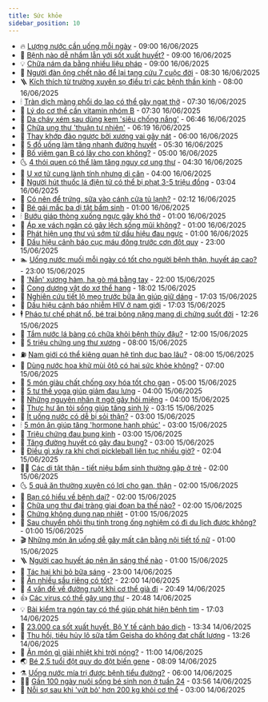 ```yaml
---
title: Sức khỏe
sidebar_position: 10
---
```


<!-- vnexpress-suc-khoe:START -->
- 🔥 [Lượng nước cần uống mỗi ngày](https://vnexpress.net/luong-nuoc-can-uong-moi-ngay-4899156.html) - 09:00 16/06/2025
- 🥰 [Bệnh nào dễ nhầm lẫn với sốt xuất huyết?](https://vnexpress.net/benh-nao-de-nham-lan-voi-sot-xuat-huyet-4899512.html) - 09:00 16/06/2025
- 💡 [Chữa nám da bằng nhiều liệu pháp](https://vnexpress.net/chua-nam-da-bang-nhieu-lieu-phap-4899485.html) - 09:00 16/06/2025
- 🤗 [Người đàn ông chết não để lại tạng cứu 7 cuộc đời](https://vnexpress.net/nguoi-dan-ong-chet-nao-de-lai-tang-cuu-7-cuoc-doi-4899026.html) - 08:30 16/06/2025
- 🪜 [Kích thích từ trường xuyên sọ điều trị các bệnh thần kinh](https://vnexpress.net/kich-thich-tu-truong-xuyen-so-dieu-tri-cac-benh-than-kinh-4899481.html) - 08:00 16/06/2025
- 🕯 [Tràn dịch màng phổi do lao có thể gây ngạt thở](https://vnexpress.net/tran-dich-mang-phoi-do-lao-co-the-gay-ngat-tho-4899425.html) - 07:30 16/06/2025
- 🤭 [Lý do cơ thể cần vitamin nhóm B](https://vnexpress.net/ly-do-co-the-can-vitamin-nhom-b-4899340.html) - 07:30 16/06/2025
- 👀 [Da cháy xém sau dùng kem &#39;siêu chống nắng&#39;](https://vnexpress.net/da-chay-xem-sau-dung-kem-sieu-chong-nang-4899217.html) - 06:46 16/06/2025
- 🌋 [Chữa ung thư &#39;thuận tự nhiên&#39;](https://vnexpress.net/chua-ung-thu-thuan-tu-nhien-4899317.html) - 06:19 16/06/2025
- 🫶 [Thay khớp đảo ngược bởi xương vai gãy nát](https://vnexpress.net/thay-khop-dao-nguoc-boi-xuong-vai-gay-nat-4899403.html) - 06:00 16/06/2025
- 🦆 [5 đồ uống làm tăng nhanh đường huyết](https://vnexpress.net/5-do-uong-lam-tang-nhanh-duong-huyet-4899384.html) - 05:30 16/06/2025
- 🚀 [Bố viêm gan B có lây cho con không?](https://vnexpress.net/bo-viem-gan-b-co-lay-cho-con-khong-4899296.html) - 05:00 16/06/2025
- 🌜 [4 thói quen có thể làm tăng nguy cơ ung thư](https://vnexpress.net/4-thoi-quen-co-the-lam-tang-nguy-co-ung-thu-4899285.html) - 04:30 16/06/2025
- 🧰 [U xơ tử cung lành tính nhưng di căn](https://vnexpress.net/u-xo-tu-cung-lanh-tinh-nhung-di-can-4899155.html) - 04:00 16/06/2025
- 💫 [Người hút thuốc lá điện tử có thể bị phạt 3-5 triệu đồng](https://vnexpress.net/nguoi-hut-thuoc-la-dien-tu-co-the-bi-phat-3-5-trieu-dong-4899245.html) - 03:04 16/06/2025
- 🌝 [Có nên để trứng, sữa vào cánh cửa tủ lạnh?](https://vnexpress.net/co-nen-de-trung-sua-vao-canh-cua-tu-lanh-4899147.html) - 02:12 16/06/2025
- 🗽 [Bé gái mắc ba dị tật bẩm sinh](https://vnexpress.net/be-gai-mac-ba-di-tat-bam-sinh-4899160.html) - 01:00 16/06/2025
- 🕯 [Bướu giáp thòng xuống ngực gây khó thở](https://vnexpress.net/buou-giap-thong-xuong-nguc-gay-kho-tho-4899151.html) - 01:00 16/06/2025
- 🦅 [Áp xe vách ngăn có gây lệch sống mũi không?](https://vnexpress.net/ap-xe-vach-ngan-co-gay-lech-song-mui-khong-4898807.html) - 01:00 16/06/2025
- 🦆 [Phát hiện ung thư vú sớm từ dấu hiệu đau ngực](https://vnexpress.net/phat-hien-ung-thu-vu-som-tu-dau-hieu-dau-nguc-4898503.html) - 01:00 16/06/2025
- 🎊 [Dấu hiệu cảnh báo cục máu đông trước cơn đột quỵ](https://vnexpress.net/suc-khoe-cam-nang-dau-hieu-canh-bao-cuc-mau-dong-truoc-con-dot-quy-4898898.html) - 23:00 15/06/2025
- 🏊 [Uống nước muối mỗi ngày có tốt cho người bệnh thận, huyết áp cao?](https://vnexpress.net/suc-khoe-cam-nang-uong-nuoc-muoi-moi-ngay-tot-cho-nguoi-benh-than-huyet-ap-cao-4897021.html) - 23:00 15/06/2025
- 📝 [&#39;Nắn&#39; xương hàm, hạ gò má bằng tay](https://vnexpress.net/nan-xuong-ham-ha-go-ma-bang-tay-4897549.html) - 22:00 15/06/2025
- 💯 [Cong dương vật do xơ thể hang](https://vnexpress.net/cong-duong-vat-do-xo-the-hang-4898974.html) - 18:02 15/06/2025
- 🌊 [Nghiên cứu tiết lộ mẹo trước bữa ăn giúp giữ dáng](https://vnexpress.net/nghien-cuu-tiet-lo-meo-truoc-bua-an-giup-giu-dang-4898103.html) - 17:03 15/06/2025
- 🚀 [Dấu hiệu cảnh báo nhiễm HIV ở nam giới](https://vnexpress.net/suc-khoe-cam-nang-dau-hieu-co-the-canh-bao-nhiem-hiv-o-nam-gioi-4897566.html) - 17:03 15/06/2025
- 🕴 [Pháo tự chế phát nổ, bé trai bỏng nặng mang di chứng suốt đời](https://vnexpress.net/phao-tu-che-phat-no-be-trai-bong-nang-mang-di-chung-suot-doi-4899021.html) - 12:26 15/06/2025
- 🗽 [Tắm nước lá bàng có chữa khỏi bệnh thủy đậu?](https://vnexpress.net/tam-nuoc-la-bang-co-chua-khoi-benh-thuy-dau-4898846.html) - 12:00 15/06/2025
- 🎡 [5 triệu chứng ung thư xương](https://vnexpress.net/suc-khoe-cam-nang-5-trieu-chung-ung-thu-xuong-4898523.html) - 08:00 15/06/2025
- ⛽️ [Nam giới có thể kiêng quan hệ tình dục bao lâu?](https://vnexpress.net/nam-gioi-co-the-kieng-quan-he-tinh-duc-bao-lau-4898955.html) - 08:00 15/06/2025
- 🦆 [Dùng nước hoa khử mùi ôtô có hại sức khỏe không?](https://vnexpress.net/dung-nuoc-hoa-khu-mui-oto-co-hai-suc-khoe-khong-4896095.html) - 07:00 15/06/2025
- 🤩 [5 món giàu chất chống oxy hóa tốt cho gan](https://vnexpress.net/5-mon-giau-chat-chong-oxy-hoa-tot-cho-gan-4898805.html) - 05:00 15/06/2025
- 🦒 [5 tư thế yoga giúp giảm đau lưng](https://vnexpress.net/suc-khoe-cam-nang-5-tu-the-yoga-giup-giam-dau-lung-4898359.html) - 04:00 15/06/2025
- 💫 [Những nguyên nhân ít ngờ gây hôi miệng](https://vnexpress.net/nhung-nguyen-nhan-it-ngo-gay-hoi-mieng-4898886.html) - 04:00 15/06/2025
- 🐘 [Thực hư ăn tỏi sống giúp tăng sinh lý](https://vnexpress.net/thuc-hu-an-toi-song-giup-tang-sinh-ly-4899003.html) - 03:15 15/06/2025
- 🚀 [Ít uống nước có dễ bị sỏi thận?](https://vnexpress.net/it-uong-nuoc-co-de-bi-soi-than-4898956.html) - 03:00 15/06/2025
- 🕯 [5 món ăn giúp tăng &#39;hormone hạnh phúc&#39;](https://vnexpress.net/5-mon-an-giup-tang-hormone-hanh-phuc-4898948.html) - 03:00 15/06/2025
- 🦏 [Triệu chứng đau bụng kinh](https://vnexpress.net/trieu-chung-dau-bung-kinh-4898944.html) - 03:00 15/06/2025
- 🦄 [Tăng đường huyết có gây đau bụng?](https://vnexpress.net/tang-duong-huyet-co-gay-dau-bung-4898765.html) - 03:00 15/06/2025
- 🦒 [Điều gì xảy ra khi chơi pickleball liên tục nhiều giờ?](https://vnexpress.net/dieu-gi-xay-ra-khi-choi-pickleball-lien-tuc-nhieu-gio-4897969.html) - 02:04 15/06/2025
- 👨‍🏫 [Các dị tật thận - tiết niệu bẩm sinh thường gặp ở trẻ](https://vnexpress.net/cac-di-tat-than-tiet-nieu-bam-sinh-thuong-gap-o-tre-4898947.html) - 02:00 15/06/2025
- 🌜 [5 quả ăn thường xuyên có lợi cho gan, thận](https://vnexpress.net/5-qua-an-thuong-xuyen-co-loi-cho-gan-than-4898911.html) - 02:00 15/06/2025
- 🚀 [Bạn có hiểu về bệnh dại?](https://vnexpress.net/ban-co-hieu-ve-benh-dai-4898848.html) - 02:00 15/06/2025
- 💃 [Chữa ung thư đại tràng giai đoạn ba thế nào?](https://vnexpress.net/chua-ung-thu-dai-trang-giai-doan-ba-the-nao-4898794.html) - 02:00 15/06/2025
- 💯 [Chứng không dung nạp nhiệt](https://vnexpress.net/suc-khoe/cam-nang/chung-khong-dung-nap-nhiet-337) - 01:00 15/06/2025
- 🤔 [Sau chuyển phôi thụ tinh trong ống nghiệm có đi du lịch được không?](https://vnexpress.net/sau-chuyen-phoi-thu-tinh-trong-ong-nghiem-co-di-du-lich-duoc-khong-4898954.html) - 01:00 15/06/2025
- 🎬 [Những món ăn uống dễ gây mất cân bằng nội tiết tố nữ](https://vnexpress.net/nhung-mon-an-uong-de-gay-mat-can-bang-noi-tiet-to-nu-4898940.html) - 01:00 15/06/2025
- 🪜 [Người cao huyết áp nên ăn sáng thế nào](https://vnexpress.net/nguoi-cao-huyet-ap-nen-an-sang-the-nao-4898937.html) - 01:00 15/06/2025
- 🦣 [Tác hại khi bỏ bữa sáng](https://vnexpress.net/tac-hai-khi-bo-bua-sang-4896993.html) - 23:00 14/06/2025
- 🧐 [Ăn nhiều sầu riêng có tốt?](https://vnexpress.net/an-nhieu-sau-rieng-co-tot-4896947.html) - 22:00 14/06/2025
- 🤡 [4 vấn đề về đường ruột khi cơ thể già đi](https://vnexpress.net/suc-khoe-cam-nang-van-de-ve-duong-ruot-4897074.html) - 20:49 14/06/2025
- 👍 [Các virus có thể gây ung thư](https://vnexpress.net/cac-virus-co-the-gay-ung-thu-4897479.html) - 20:48 14/06/2025
- 💡 [Bài kiểm tra ngón tay có thể giúp phát hiện bệnh tim](https://vnexpress.net/suc-khoe-cam-nang-bai-kiem-tra-ngon-tay-co-the-giup-phat-hien-benh-tim-4898118.html) - 17:03 14/06/2025
- 💯 [23.000 ca sốt xuất huyết, Bộ Y tế cảnh báo dịch](https://vnexpress.net/suc-khoe-cam-nang-23-000-ca-sot-xuat-huyet-bo-y-te-canh-bao-dich-4898873.html) - 13:34 14/06/2025
- 🧠 [Thu hồi, tiêu hủy lô sữa tắm Geisha do không đạt chất lượng](https://vnexpress.net/thu-hoi-tieu-huy-lo-sua-tam-geisha-do-khong-dat-chat-luong-4898892.html) - 13:26 14/06/2025
- 🎡 [Ăn món gì giải nhiệt khi trời nóng?](https://vnexpress.net/an-mon-gi-giai-nhiet-khi-troi-nong-4897283.html) - 11:00 14/06/2025
- 🌏 [Bé 2,5 tuổi đột quỵ do đột biến gene](https://vnexpress.net/be-2-5-tuoi-dot-quy-do-dot-bien-gene-4898812.html) - 08:09 14/06/2025
- ⚗️ [Uống nước mía trị được bệnh tiểu đường?](https://vnexpress.net/suc-khoe-cam-nang-uong-nuoc-mia-tri-duoc-benh-tieu-duong-4897019.html) - 06:00 14/06/2025
- 👨‍🏫 [Gần 100 ngày nuôi sống bé sinh non ở tuần 24](https://vnexpress.net/gan-100-ngay-nuoi-song-be-sinh-non-o-tuan-24-4897832.html) - 03:56 14/06/2025
- 🤖 [Nỗi sợ sau khi &#39;vứt bỏ&#39; hơn 200 kg khỏi cơ thể](https://vnexpress.net/noi-so-sau-khi-vut-bo-hon-200-kg-khoi-co-the-4898543.html) - 03:00 14/06/2025<!-- vnexpress-suc-khoe:END -->
